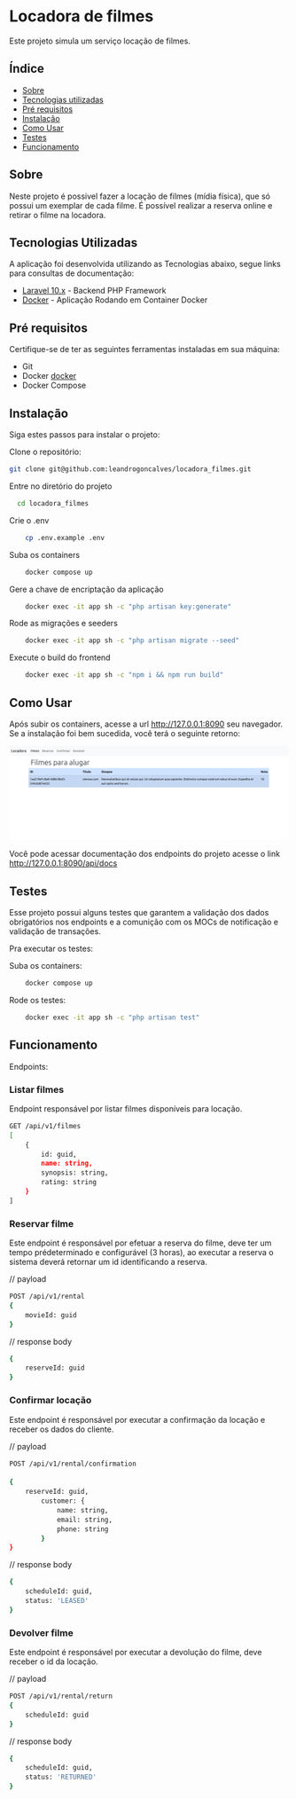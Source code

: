 # Locadora de filmes

Este projeto simula um serviço locação de filmes.

## Índice

- [Sobre](#sobre)
- [Tecnologias utilizadas](#tecnologias-utilizadas)
- [Pré requisitos](#pré-requisitos)
- [Instalação](#instalação)
- [Como Usar](#como-usar)
- [Testes](#testes)
- [Funcionamento](#funcionamento)

## Sobre

Neste projeto é possivel fazer a locação de filmes (mídia física), que só possui um exemplar de cada
filme. É possível realizar a reserva online e retirar o filme na locadora.

## Tecnologias Utilizadas
A aplicação foi desenvolvida utilizando as Tecnologias abaixo, segue links para consultas de documentação:

- [Laravel 10.x](https://laravel.com/docs/10.x) - Backend PHP Framework
- [Docker](https://docs.docker.com/) - Aplicação Rodando em Container Docker

## Pré requisitos

Certifique-se de ter as seguintes ferramentas instaladas em sua máquina:

- Git
- Docker [docker](https://docs.docker.com/get-docker/)
- Docker Compose


## Instalação

Siga estes passos para instalar o projeto:

Clone o repositório:

```bash
git clone git@github.com:leandrogoncalves/locadora_filmes.git
```
Entre no diretório do projeto

```bash
  cd locadora_filmes
```

Crie o .env
```bash
    cp .env.example .env
```

Suba os containers
```bash
    docker compose up
```

Gere a chave de encriptação da aplicação
```bash
    docker exec -it app sh -c "php artisan key:generate"
```

Rode as migrações e seeders
```bash
    docker exec -it app sh -c "php artisan migrate --seed"
```

Execute o build do frontend
```bash
    docker exec -it app sh -c "npm i && npm run build"
```

## Como Usar

Após subir os containers, acesse a url http://127.0.0.1:8090 seu navegador. Se a instalação foi bem sucedida, você terá o seguinte retorno:

<img src="/storage/app/img/print.png">

Você pode acessar documentação dos endpoints do projeto acesse o link http://127.0.0.1:8090/api/docs

## Testes

Esse projeto possui alguns testes que garantem a validação dos dados obrigatórios nos endpoints e a comunição com os MOCs de notificação e validação de transações.

Pra executar os testes:

Suba os containers:
```bash
    docker compose up
```

Rode os testes:
```bash
    docker exec -it app sh -c "php artisan test"
```

## Funcionamento

Endpoints:

### Listar filmes

Endpoint responsável por listar filmes disponíveis para locação.

```bash
GET /api/v1/filmes
[
    {
        id: guid,
        name: string,
        synopsis: string,
        rating: string
    }
]
```

### Reservar filme

Este endpoint é responsável por efetuar a reserva do filme, deve ter um tempo prédeterminado e configurável (3 horas), ao executar a reserva o sistema deverá retornar
um id identificando a reserva.

// payload
```bash
POST /api/v1/rental
{
    movieId: guid
}
```

// response body
```bash
{
    reserveId: guid
}
```

### Confirmar locação

Este endpoint é responsável por executar a confirmação da locação e receber os
dados do cliente.

// payload

```bash
POST /api/v1/rental/confirmation

{
    reserveId: guid,
        customer: {
            name: string,
            email: string,
            phone: string
        }
}
```

// response body

```bash
{
    scheduleId: guid,
    status: 'LEASED'
}
```

### Devolver filme

Este endpoint é responsável por executar a devolução do filme, deve receber o id da
locação.


// payload

```bash
POST /api/v1/rental/return
{
    scheduleId: guid
}
```

// response body

```bash
{
    scheduleId: guid,
    status: 'RETURNED'
}
```

